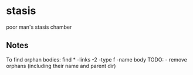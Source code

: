 stasis
======

poor man's stasis chamber


Notes
------
To find orphan bodies:
    find *  -links -2 -type f -name body
TODO:
    - remove orphans (including their name and parent dir)
